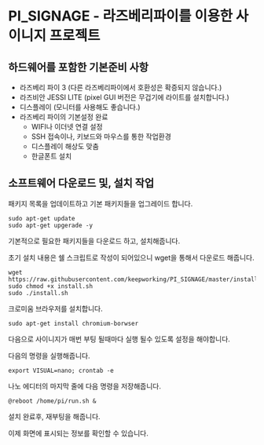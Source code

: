 # PI_SIGNAGE - 라즈베리파이를 이용한 사이니지 프로젝트

## 하드웨어를 포함한 기본준비 사항

* 라즈베리 파이 3 (다른 라즈베리파이에서 호환성은 확증되지 않습니다.)
* 라즈비안 JESSI LITE (pixel GUI 버전은 무겁기에 라이트를 설치합니다.)
* 디스플레이 (모니터를 사용해도 좋습니다.)
* 라즈베리 파이의 기본설정 완료
  * WIFI나 이더넷 연결 설정
  * SSH 접속이나, 키보드와 마우스를 통한 작업환경
  * 디스플레이 해상도 맞춤
  * 한글폰트 설치



## 소프트웨어 다운로드 및, 설치 작업

패키지 목록을 업데이트하고 기본 패키지들을 업그레이드 합니다.

```
sudo apt-get update
sudo apt-get upgerade -y
```

기본적으로 필요한 패키지들을 다운로드 하고, 설치해줍니다.

초기 설치 내용은 쉘 스크립트로 작성이 되어있으니 wget을 통해서 다운로드 해줍니다.
```
wget https://raw.githubusercontent.com/keepworking/PI_SIGNAGE/master/install.sh
sudo chmod +x install.sh
sudo ./install.sh
```

크로미움 브라우저를 설치합니다.
```
sudo apt-get install chromium-borwser
```

다음으로 사이니지가 매번 부팅 될때마다 실행 될수 있도록 설정을 해야합니다.

다음의 명령을 실행해줍니다.

```
export VISUAL=nano; crontab -e
```

나노 에디터의 마지막 줄에 다음 명령을 저장해줍니다.
```
@reboot /home/pi/run.sh &
```

설치 완료후, 재부팅을 해줍니다.

이제 화면에 표시되는 정보를 확인할 수 있습니다.


